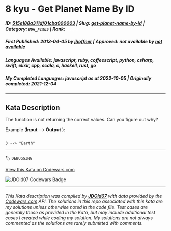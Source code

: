 # 8 kyu - Get Planet Name By ID

##### **ID**: [515e188a311df01cba000003](https://www.codewars.com/kata/515e188a311df01cba000003) | **Slug**: [get-planet-name-by-id](https://www.codewars.com/kata/515e188a311df01cba000003) | **Category**: `BUG_FIXES` | **Rank**: <span style="color:white">8 kyu</span>

##### **First Published**: 2013-04-05 ***by*** [jhoffner](https://www.codewars.com/users/jhoffner) | **Approved**: *not available* ***by*** [*not available*](*https://www.codewars.com*)

##### **Languages Available**: javascript, ruby, coffeescript, python, csharp, swift, elixir, cpp, scala, c, haskell, rust, go

##### **My Completed Languages**: javascript ***as at*** 2022-10-05 | **Originally completed**: 2021-12-04

---

## Kata Description


The function is not returning the correct values. Can you figure out why?



Example (**Input** --> **Output** ):

```

3 --> "Earth"

```

---


🏷 `DEBUGGING`


[View this Kata on Codewars.com](https://www.codewars.com/kata/515e188a311df01cba000003)

![](https://www.codewars.com/users/jdold07/badges/large "JDOld07 Codewars Badge")

---

###### *This Kata description was compiled by [**JDOld07**](https://tpstech.dev) with data provided by the [Codewars.com](https://www.codewars.com) API.  The solutions in this repo associated with this kata are my solutions unless otherwise noted in the code file.  Test cases are generally those as provided in the Kata, but may include additional test cases I created while coding my solution.  My solutions are not always commented as the solutions are rarely submitted with comments.*
